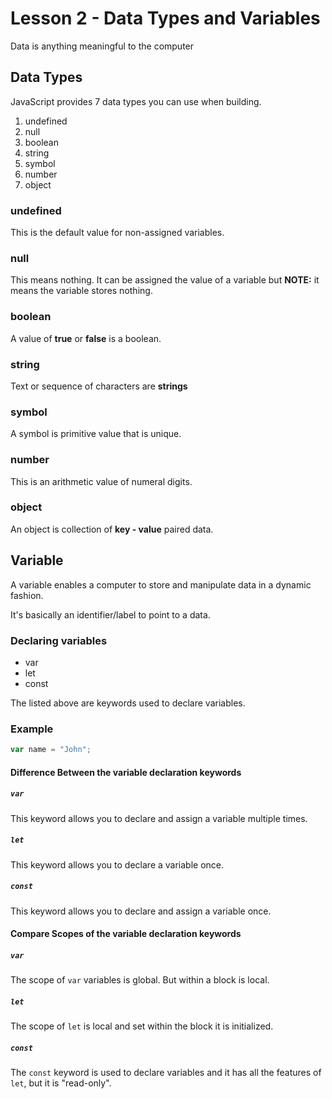 # Lesson 2 - Data Types and Variables

Data is anything meaningful to the computer

## Data Types

JavaScript provides 7 data types you can use when building.

1. undefined
2. null
3. boolean
4. string
5. symbol
6. number
7. object

### undefined

This is the default value for non-assigned variables.

### null

This means nothing. It can be assigned the value of a variable but **NOTE:** it means the variable stores nothing.

### boolean

A value of **true** or **false** is a boolean.

### string

Text or sequence of characters are **strings**

### symbol

A symbol is primitive value that is unique.

### number

This is an arithmetic value of numeral digits.

### object

An object is collection of **key - value** paired data.

## Variable

A variable enables a computer to store and manipulate data in a dynamic fashion.

It's basically an identifier/label to point to a data.

### Declaring variables

- var
- let
- const

The listed above are keywords used to declare variables.

### Example

```js
var name = "John";
```

#### Difference Between the variable declaration keywords

##### `var`

This keyword allows you to declare and assign a variable multiple times.

##### `let`

This keyword allows you to declare a variable once.

##### `const`

This keyword allows you to declare and assign a variable once.

#### Compare Scopes of the variable declaration keywords

##### `var`

The scope of `var` variables is global. But within a block is local.

##### `let`

The scope of `let` is local and set within the block it is initialized.

##### `const`

The `const` keyword is used to declare variables and it has all the features of `let`, but it is "read-only".
